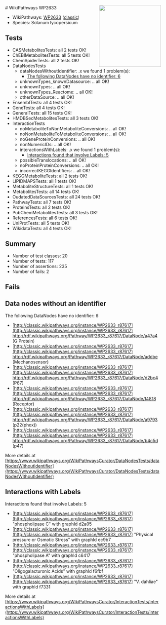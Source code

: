 <img style="float: right; width: 200px" src="https://upload.wikimedia.org/wikipedia/commons/thumb/8/83/Wplogo_with_text_500.png/640px-Wplogo_with_text_500.png" />
# WikiPathways WP2633

* WikiPathways: [WP2633](https://wikipathways.org/pathways/WP2633) ([classic](https://classic.wikipathways.org/instance/WP2633))
* Species: Solanum lycopersicum
## Tests
* CASMetabolitesTests: all 2 tests OK!
* ChEBIMetabolitesTests: all 5 tests OK!
* ChemSpiderTests: all 2 tests OK!
* DataNodesTests
    * dataNodesWithoutIdentifier: .x we found 1 problem(s):
        * [The following DataNodes have no identifier: 6](#d2d32fa5)
    * unknownTypes_knownDatasource: .. all OK!
    * unknownTypes: .. all OK!
    * unknownTypes_Reactome: .. all OK!
    * otherDataSource: .. all OK!
* EnsemblTests: all 4 tests OK!
* GeneTests: all 4 tests OK!
* GeneralTests: all 15 tests OK!
* HMDBSecMetabolitesTests: all 3 tests OK!
* InteractionTests
    * noMetaboliteToNonMetaboliteConversions: .. all OK!
    * noNonMetaboliteToMetaboliteConversions: .. all OK!
    * noGeneProteinConversions: .. all OK!
    * nonNumericIDs: .. all OK!
    * interactionsWithLabels: .x we found 1 problem(s):
        * [Interactions found that involve Labels: 5](#630d267c)
    * possibleTranslocations: .. all OK!
    * noProteinProteinConversions: .. all OK!
    * incorrectKEGGIdentifiers: .. all OK!
* KEGGMetaboliteTests: all 2 tests OK!
* LIPIDMAPSTests: all 1 tests OK!
* MetaboliteStructureTests: all 1 tests OK!
* MetabolitesTests: all 14 tests OK!
* OudatedDataSourcesTests: all 24 tests OK!
* PathwayTests: all 7 tests OK!
* ProteinsTests: all 2 tests OK!
* PubChemMetabolitesTests: all 3 tests OK!
* ReferencesTests: all 6 tests OK!
* UniProtTests: all 5 tests OK!
* WikidataTests: all 4 tests OK!


## Summary

* Number of test classes: 20
* Number of tests: 117
* Number of assertions: 235
* Number of fails: 2

## Fails

<a name="d2d32fa5" />

## Data nodes without an identifier

The following DataNodes have no identifier: 6

* [http://classic.wikipathways.org/instance/WP2633_r87617](http://classic.wikipathways.org/instance/WP2633_r87617) http://rdf.wikipathways.org/Pathway/WP2633_r87617/DataNode/a47a4 (G Protein)
* [http://classic.wikipathways.org/instance/WP2633_r87617](http://classic.wikipathways.org/instance/WP2633_r87617) http://rdf.wikipathways.org/Pathway/WP2633_r87617/DataNode/addbe (Mechanosensor)
* [http://classic.wikipathways.org/instance/WP2633_r87617](http://classic.wikipathways.org/instance/WP2633_r87617) http://rdf.wikipathways.org/Pathway/WP2633_r87617/DataNode/d2bc4 (P67)
* [http://classic.wikipathways.org/instance/WP2633_r87617](http://classic.wikipathways.org/instance/WP2633_r87617) http://rdf.wikipathways.org/Pathway/WP2633_r87617/DataNode/f4818 (Receptor)
* [http://classic.wikipathways.org/instance/WP2633_r87617](http://classic.wikipathways.org/instance/WP2633_r87617) http://rdf.wikipathways.org/Pathway/WP2633_r87617/DataNode/a9793 (p22(phox))
* [http://classic.wikipathways.org/instance/WP2633_r87617](http://classic.wikipathways.org/instance/WP2633_r87617) http://rdf.wikipathways.org/Pathway/WP2633_r87617/DataNode/b4c5d (p47)


More details at [https://www.wikipathways.org/WikiPathwaysCurator/DataNodesTests/dataNodesWithoutIdentifier](https://www.wikipathways.org/WikiPathwaysCurator/DataNodesTests/dataNodesWithoutIdentifier)

<a name="630d267c" />

## Interactions with Labels

Interactions found that involve Labels: 5

* [http://classic.wikipathways.org/instance/WP2633_r87617](http://classic.wikipathways.org/instance/WP2633_r87617) "phospholipase C" with graphId d2a05
* [http://classic.wikipathways.org/instance/WP2633_r87617](http://classic.wikipathways.org/instance/WP2633_r87617) "Physical pressure or 
Osmotic Stress" with graphId ec9b7
* [http://classic.wikipathways.org/instance/WP2633_r87617](http://classic.wikipathways.org/instance/WP2633_r87617) "phospholipase A" with graphId c6417
* [http://classic.wikipathways.org/instance/WP2633_r87617](http://classic.wikipathways.org/instance/WP2633_r87617) "Oligogalacturonic Acids" with graphId f6fbf
* [http://classic.wikipathways.org/instance/WP2633_r87617](http://classic.wikipathways.org/instance/WP2633_r87617) "V. dahliae" with graphId f7331


More details at [https://www.wikipathways.org/WikiPathwaysCurator/InteractionTests/interactionsWithLabels](https://www.wikipathways.org/WikiPathwaysCurator/InteractionTests/interactionsWithLabels)

